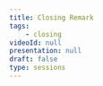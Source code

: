 ```yaml
---
title: Closing Remark
tags:
    - closing
videoId: null
presentation: null
draft: false
type: sessions
---
```

